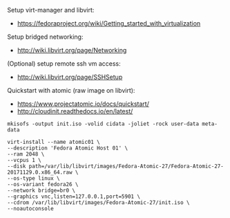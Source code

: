 Setup virt-manager and libvirt:
* https://fedoraproject.org/wiki/Getting_started_with_virtualization

Setup bridged networking:
* http://wiki.libvirt.org/page/Networking

(Optional) setup remote ssh vm access:
* http://wiki.libvirt.org/page/SSHSetup

Quickstart with atomic (raw image on libvirt):
* https://www.projectatomic.io/docs/quickstart/
* http://cloudinit.readthedocs.io/en/latest/

```
mkisofs -output init.iso -volid cidata -joliet -rock user-data meta-data
```

```
virt-install --name atomic01 \
--description 'Fedora Atomic Host 01' \
--ram 2048 \
--vcpus 1 \
--disk path=/var/lib/libvirt/images/Fedora-Atomic-27/Fedora-Atomic-27-20171129.0.x86_64.raw \
--os-type linux \
--os-variant fedora26 \
--network bridge=br0 \
--graphics vnc,listen=127.0.0.1,port=5901 \
--cdrom /var/lib/libvirt/images/Fedora-Atomic-27/init.iso \
--noautoconsole
```
